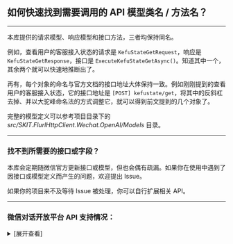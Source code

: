 ﻿## 如何快速找到需要调用的 API 模型类名 / 方法名？

---

本库提供的请求模型、响应模型和接口方法，三者均保持同名。

例如，查看用户的客服接入状态的请求是 `KefuStateGetRequest`，响应是 `KefuStateGetResponse`，接口是 `ExecuteKefuStateGetAsync()`。知道其中一个，其余两个就可以快速地推断出了。

再有，每个对象的命名与官方文档的接口地址大体保持一致。例如刚刚提到的查看用户的客服接入状态，它的接口地址是 `[POST] kefustate/get`，将其中的反斜杠去掉、并以大驼峰命名法的方式调整它，就可以得到前文提到的几个对象了。

完整的模型定义可以参考项目目录下的 _src/SKIT.FlurlHttpClient.Wechat.OpenAI/Models_ 目录。

---

### 找不到所需要的接口或字段？

本库会定期随微信官方更新接口或模型，但也会偶有疏漏。如果你在使用中遇到了因接口或模型定义而产生的问题，欢迎提出 Issue。

如果你的项目来不及等待 Issue 被处理，你可以自行扩展相关 API。

---

### 微信对话开放平台 API 支持情况：

<details>

<summary>[展开查看]</summary>

|     |        微信 API         | 备注 |
| :-: | :---------------------: | :--: |
|  √  |      智能对话接口       |      |
|  √  |     第三方客服接入      |      |
|  √  |       机器人配置        |      |
|  √  | 公众号、小程序、H5 绑定 |      |

</details>
